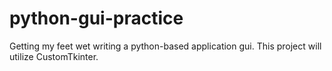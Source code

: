 # python-gui-practice
Getting my feet wet writing a python-based application gui. This project will utilize CustomTkinter.
